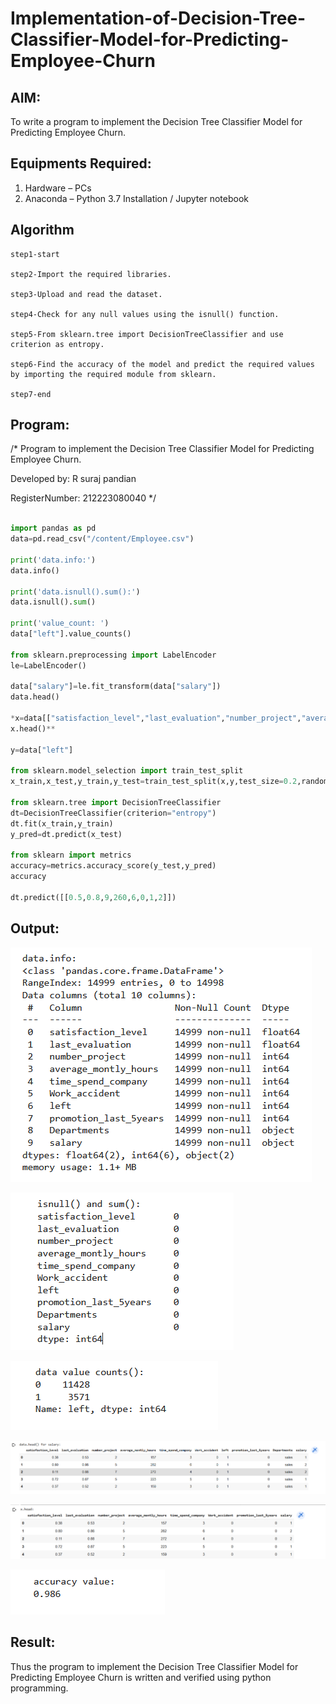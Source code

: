 # Implementation-of-Decision-Tree-Classifier-Model-for-Predicting-Employee-Churn

## AIM:
To write a program to implement the Decision Tree Classifier Model for Predicting Employee Churn.

## Equipments Required:
1. Hardware – PCs
2. Anaconda – Python 3.7 Installation / Jupyter notebook

## Algorithm
 
    step1-start

    step2-Import the required libraries.

    step3-Upload and read the dataset.

    step4-Check for any null values using the isnull() function.

    step5-From sklearn.tree import DecisionTreeClassifier and use criterion as entropy.

    step6-Find the accuracy of the model and predict the required values by importing the required module from sklearn.

    step7-end


## Program:

/*
Program to implement the Decision Tree Classifier Model for Predicting Employee Churn.


Developed by: R suraj pandian


RegisterNumber:  212223080040
*/
```python

import pandas as pd
data=pd.read_csv("/content/Employee.csv")

print('data.info:')
data.info()

print('data.isnull().sum():')
data.isnull().sum()

print('value_count: ')
data["left"].value_counts()

from sklearn.preprocessing import LabelEncoder
le=LabelEncoder()

data["salary"]=le.fit_transform(data["salary"])
data.head()

*x=data[["satisfaction_level","last_evaluation","number_project","average_montly_hours","time_spend_company","Work_accident","promotion_last_5years","salary"]]
x.head()**

y=data["left"]

from sklearn.model_selection import train_test_split
x_train,x_test,y_train,y_test=train_test_split(x,y,test_size=0.2,random_state=100)

from sklearn.tree import DecisionTreeClassifier
dt=DecisionTreeClassifier(criterion="entropy")
dt.fit(x_train,y_train)
y_pred=dt.predict(x_test)

from sklearn import metrics
accuracy=metrics.accuracy_score(y_test,y_pred)
accuracy

dt.predict([[0.5,0.8,9,260,6,0,1,2]])

```

## Output:

![alt text](22.png)

![alt text](33.png)

![alt text](44.png)

![alt text](55.png)

![alt text](66.png)

![alt text](77.png)





## Result:
Thus the program to implement the  Decision Tree Classifier Model for Predicting Employee Churn is written and verified using python programming.
